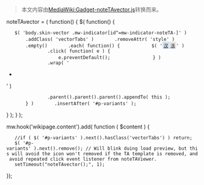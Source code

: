 > 本文内容由[MediaWiki:Gadget-noteTAvector.js](https://zh.wikipedia.org/wiki/MediaWiki:Gadget-noteTAvector.js)转换而来。


noteTAvector = ( function() { $( function() {

`   $( 'body.skin-vector .mw-indicator[id^=mw-indicator-noteTA-]' )`
`       .addClass( 'vectorTabs' )`
`       .removeAttr( 'style' )`
`       .empty()`
`       .each( function() {`
`           $( '`<a href="#"><span style="padding:1px 3px; background: #d3e3f4; color:#000000;height:85%;">`汉`</span><span style="padding:1px 3px; background: #e9e9e9; color:#434343;height:85%;">`漢`</span></a>`' )`
`               .click( function( e ) {`
`                   e.preventDefault();`
`               } )`
`               .wrap( '`

  - <span></span>

' )

`               .parent().parent().parent().appendTo( this );`
`       } )`
`       .insertAfter( '#p-variants' );`

} ); } );

mw.hook('wikipage.content').add( function ( $content ) {

`   //if ( $( '#p-variants' ).next().hasClass('vectorTabs') ) return;`
`   $( '#p-variants' ).next().remove(); // Will blink duing load preview, but this will avoid the icon won't removed if the TA template is removed, and avoid repeated click event listener from noteTAViewer.`
`   setTimeout("noteTAvector();", 1);`

});